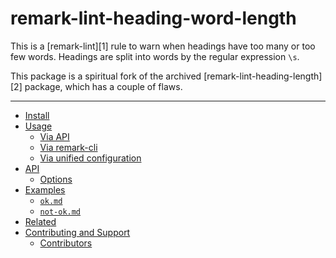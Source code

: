 <!-- badges-end -->

# remark-lint-heading-word-length

This is a [remark-lint][1] rule to warn when headings have too many or too few
words. Headings are split into words by the regular expression `\s`.

This package is a spiritual fork of the archived [remark-lint-heading-length][2]
package, which has a couple of flaws.

---

<!-- remark-ignore-start -->
<!-- START doctoc generated TOC please keep comment here to allow auto update -->
<!-- DON'T EDIT THIS SECTION, INSTEAD RE-RUN doctoc TO UPDATE -->

- [Install](#install)
- [Usage](#usage)
  - [Via API](#via-api)
  - [Via remark-cli](#via-remark-cli)
  - [Via unified configuration](#via-unified-configuration)
- [API](#api)
  - [Options](#options)
- [Examples](#examples)
  - [`ok.md`](#okmd)
  - [`not-ok.md`](#not-okmd)
- [Related](#related)
- [Contributing and Support](#contributing-and-support)
  - [Contributors](#contributors)

<!-- END doctoc generated TOC please keep comment here to allow auto update -->
<!-- remark-ignore-end -->